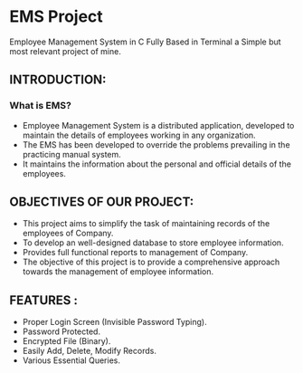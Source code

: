 # EMS Project
Employee Management System in C Fully Based in Terminal a Simple but most relevant project of mine. 




## INTRODUCTION:
### What is EMS?
 - Employee Management System is a distributed application, developed to maintain the details of employees working in any organization.
 - The EMS has been developed to override the problems prevailing in the practicing manual system.
 - It maintains the information about the personal and official details of the employees.




## OBJECTIVES OF OUR PROJECT:
 - This project aims to simplify the task of maintaining records of the employees of Company.
 - To develop an well-designed database to store employee information.
 - Provides full functional reports to management of Company.
 - The objective of this project is to provide a comprehensive approach towards the management of employee information.



## FEATURES :
 - Proper Login Screen (Invisible Password Typing).
 - Password Protected.
 - Encrypted File (Binary).
 - Easily Add, Delete, Modify Records.
 - Various Essential Queries.
